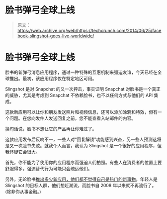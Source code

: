 # 脸书弹弓全球上线 

> 原文：<https://web.archive.org/web/https://techcrunch.com/2014/06/25/facebook-slingshot-goes-live-worldwide/>

# 脸书弹弓全球上线

脸书的新弹弓消息应用程序，通过一种特殊的互惠机制来强迫友谊，今天已经在全球推出。最初，该应用程序仅在特定地区可用。

Slingshot 是对 Snapchat 的又一次抨击，事实证明 Snapchat 对脸书是一个真正的威胁，尤其是考虑到 Snapchat 不依赖脸书，也不以任何方式与他们的 API 集成。

这款新应用可以让你和朋友发送照片和视频信息，还可以添加涂鸦和特效，但有一个问题。在您向发件人发送回复之前，您不能查看入站邮件的内容。

换句话说，脸书不想让它的产品再让你难过了。

这款应用发布后反响不一，一些人对“回复解锁”功能感到兴奋，另一些人预测这将是又一次脸书失败。就我个人而言，我认为 Slingshot 是一个很好的应用程序，但我怀疑它会很大。

首先，你不能为了使用你的应用程序而强迫人们拍照。有些人在消费者的位置上要舒服得多，强迫替代行为可能只会疏远他们。

另外，无论脸书[推出多少新应用，他们都不觉得自己是热门的新事物](https://web.archive.org/web/20230130230317/https://techcrunch.com/2014/06/17/facebook-slingshot/)。年轻人是 Slingshot 的目标人群，他们想赶潮流，而脸书自 2008 年以来就不再流行了。(除非你从事金融。)